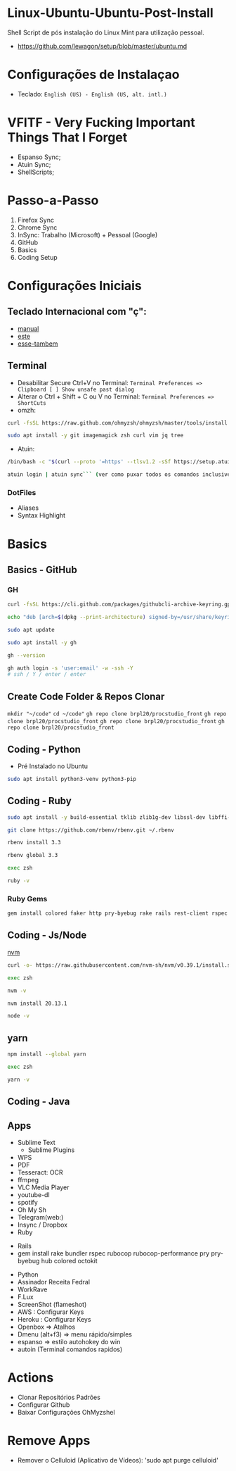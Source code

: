 # Linux-Ubuntu-Ubuntu-Post-Install
Shell Script de pós instalação do Linux Mint para utilização pessoal.

- https://github.com/lewagon/setup/blob/master/ubuntu.md

# Configurações de Instalaçao
- Teclado: `English (US) - English (US, alt. intl.)`

# VFITF - Very Fucking Important Things That I Forget
- Espanso Sync;
- Atuin Sync;
- ShellScripts; 

# Passo-a-Passo
1. Firefox Sync
2. Chrome Sync
3. InSync: Trabalho (Microsoft) + Pessoal (Google)
4. GitHub
5. Basics
6. Coding Setup 

# Configurações Iniciais
## Teclado Internacional com "ç":
  - [manual](https://www.vivaolinux.com.br/topico/Debian/Teclado-US-internacional-nao-consigo-configurar-para-usar-acentos-e-nem-cedilha)
  - [este](https://ubuntuforum-br.org/index.php/topic,123209.0.html)
  - [esse-tambem](https://www.danielkossmann.com/ajeitando-cedilha-errado-ubuntu-linux/)

## Terminal
- Desabilitar Secure Ctrl+V no Terminal: `Terminal Preferences => Clipboard [ ] Show unsafe past dialog`
- Alterar o Ctrl + Shift + C ou V no Terminal: `Terminal Preferences => ShortCuts`
- omzh:

```bash
curl -fsSL https://raw.github.com/ohmyzsh/ohmyzsh/master/tools/install.sh
```

```bash
sudo apt install -y git imagemagick zsh curl vim jq tree
```

- Atuin:

```bash
/bin/bash -c "$(curl --proto '=https' --tlsv1.2 -sSf https://setup.atuin.sh)"
```

```bash 
atuin login | atuin sync``` (ver como puxar todos os comandos inclusive das versões passadas) ToDO
```

### DotFiles 
- Aliases
- Syntax Highlight


# Basics
## Basics - GitHub 
### GH
```bash
curl -fsSL https://cli.github.com/packages/githubcli-archive-keyring.gpg | sudo dd of=/usr/share/keyrings/githubcli-archive-keyring.gpg
```

```bash
echo "deb [arch=$(dpkg --print-architecture) signed-by=/usr/share/keyrings/githubcli-archive-keyring.gpg] https://cli.github.com/packages stable main" | sudo tee /etc/apt/sources.list.d/github-cli.list > /dev/null
```

```bash
sudo apt update
```

```bash
sudo apt install -y gh
```

```bash
gh --version
```

```bash
gh auth login -s 'user:email' -w -ssh -Y
# ssh / Y / enter / enter
``` 

## Create Code Folder & Repos Clonar 
`mkdir "~/code"`
`cd ~/code"`
```gh repo clone brpl20/procstudio_front``` 
```gh repo clone brpl20/procstudio_front``` 
```gh repo clone brpl20/procstudio_front``` 
```gh repo clone brpl20/procstudio_front``` 

## Coding - Python
- Pré Instalado no Ubuntu
```bash
sudo apt install python3-venv python3-pip
```

## Coding - Ruby
```bash
sudo apt install -y build-essential tklib zlib1g-dev libssl-dev libffi-dev libxml2 libxml2-dev libxslt1-dev libreadline-dev libyaml-dev
```

```bash
git clone https://github.com/rbenv/rbenv.git ~/.rbenv
```

```bash
rbenv install 3.3
```

```bash
rbenv global 3.3
```

```bash
exec zsh
```

```bash
ruby -v
```
### Ruby Gems
```bash
gem install colored faker http pry-byebug rake rails rest-client rspec rubocop-performance sqlite3:1.7.3 activerecord:7.1.3.2 docx
```
## Coding - Js/Node
[nvm](https://github.com/nvm-sh/nvm)

```bash
curl -o- https://raw.githubusercontent.com/nvm-sh/nvm/v0.39.1/install.sh | zsh
```

```bash
exec zsh
```

```bash
nvm -v
```

```bash
nvm install 20.13.1
```

```bash
node -v
```

## yarn
```bash
npm install --global yarn
```

```bash
exec zsh
```

```bash
yarn -v
```

## Coding - Java


## 

## Apps 
* Sublime Text 
  - Sublime Plugins
* WPS 
* PDF 
* Tesseract: OCR
* ffmpeg
* VLC Media Player 
* youtube-dl
* spotify
* Oh My Sh
* Telegram(web:)
* Insync / Dropbox 
* Ruby
 - Rails 
 - gem install rake bundler rspec rubocop rubocop-performance pry pry-byebug hub colored octokit 
* Python
* Assinador Receita Fedral 
* WorkRave
* F.Lux
* ScreenShot (flameshot)
* AWS : Configurar Keys 
* Heroku : Configurar Keys
* Openbox => Atalhos
* Dmenu (alt+f3) => menu rápido/simples
* espanso => estilo autohokey do win
* autoin (Terminal comandos rapidos)


# Actions 
* Clonar Repositórios Padrões
* Configurar Github
* Baixar Configurações OhMyzshel 

# Remove Apps
* Remover o Celluloid (Aplicativo de Vídeos): 'sudo apt purge celluloid'
